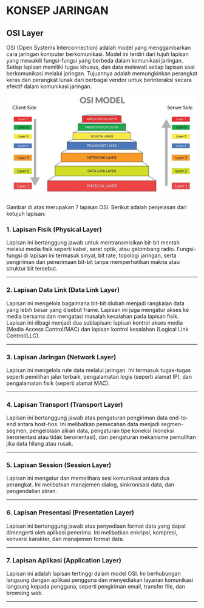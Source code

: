 # KONSEP JARINGAN

## OSI Layer
OSI (Open Systems Interconnection) adalah model yang menggambarkan cara jaringan komputer berkomunikasi. Model ini terdiri dari tujuh lapisan yang mewakili fungsi-fungsi yang berbeda dalam komunikasi jaringan. Setiap lapisan memiliki tugas khusus, dan data melewati setiap lapisan saat berkomunikasi melalui jaringan. Tujuannya adalah memungkinkan perangkat keras dan perangkat lunak dari berbagai vendor untuk berinteraksi secara efektif dalam komunikasi jaringan.

![osi-layer](assets/osi-layer.jpg)

Gambar di atas merupakan 7 lapisan OSI. Berikut adalah penjelasan dari ketujuh lapisan:

### 1. Lapisan Fisik (Physical Layer)
Lapisan ini bertanggung jawab untuk mentransmisikan bit-bit mentah melalui media fisik seperti kabel, serat optik, atau gelombang radio. Fungsi-fungsi di lapisan ini termasuk sinyal, bit rate, topologi jaringan, serta pengiriman dan penerimaan bit-bit tanpa memperhatikan makna atau struktur bit tersebut.

---
### 2. Lapisan Data Link (Data Link Layer)
Lapisan ini mengelola bagaimana bit-bit diubah menjadi rangkaian data yang lebih besar yang disebut frame. Lapisan ini juga mengatur akses ke media bersama dan mengatasi masalah kesalahan pada lapisan fisik. Lapisan ini dibagi menjadi dua sublapisan: lapisan kontrol akses media (Media Access Control/MAC) dan lapisan kontrol kesalahan (Logical Link Control/LLC).

---
### 3. Lapisan Jaringan (Network Layer)
Lapisan ini mengelola rute data melalui jaringan. Ini termasuk tugas-tugas seperti pemilihan jalur terbaik, pengalamatan logis (seperti alamat IP), dan pengalamatan fisik (seperti alamat MAC).

---
### 4. Lapisan Transport (Transport Layer)
Lapisan ini bertanggung jawab atas pengaturan pengiriman data end-to-end antara host-hos. Ini melibatkan pemecahan data menjadi segmen-segmen, pengelolaan aliran data, pengaturan tipe koneksi (koneksi berorientasi atau tidak berorientasi), dan pengaturan mekanisme pemulihan jika data hilang atau rusak.

---
### 5. Lapisan Session (Session Layer)
Lapisan ini mengatur dan memelihara sesi komunikasi antara dua perangkat. Ini melibatkan manajemen dialog, sinkronisasi data, dan pengendalian aliran.

---
### 6. Lapisan Presentasi (Presentation Layer)
Lapisan ini bertanggung jawab atas penyediaan format data yang dapat dimengerti oleh aplikasi penerima. Ini melibatkan enkripsi, kompresi, konversi karakter, dan manajemen format data.

---
### 7. Lapisan Aplikasi (Application Layer)
Lapisan ini adalah lapisan tertinggi dalam model OSI. Ini berhubungan langsung dengan aplikasi pengguna dan menyediakan layanan komunikasi langsung kepada pengguna, seperti pengiriman email, transfer file, dan browsing web.

---
